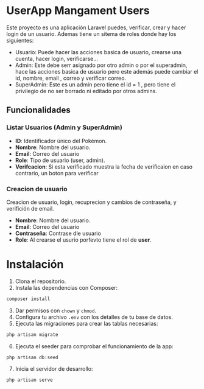 # UserApp Mangament Users

Este proyecto es una aplicación Laravel puedes, verificar, crear y hacer login de un usuario. 
Ademas tiene un sitema de roles donde hay los siguientes:
- Usuario: Puede hacer las acciones basica de usuario, crearse una cuenta, hacer login, verificarse...
- Admin: Este debe serr asignado por otro admin o por el superadmin, hace las acciones basica de usuario pero este además puede cambiar el id, nombre, email , correo y verificar correo.
- SuperAdmin: Este es un admin pero tiene el id = 1 , pero tiene el privilegio de no ser borrado ni editado por otros admins.

## Funcionalidades

### Listar Usuarios (Admin y SuperAdmin)
- **ID**: Identificador único del Pokémon.
- **Nombre**: Nombre del usuario.
- **Email**: Correo del usuario
- **Role**: Tipo de usuario (user, admin).
- **Verifcacion**: Si esta verificado muestra la fecha de verificaion en caso contrario, un boton para verificar

### Creacion de usuario
Creacion de usuario, login, recuprecion y cambios de contraseña, y verifición de email.
- **Nombre**: Nombre del usuario.
- **Email**: Correo del usuario
- **Contraseña**: Contrase dle usuario
- **Role**: Al crearse el usurio porfevto tiene el rol de **user**.

# Instalación

1. Clona el repositorio.
2. Instala las dependencias con Composer:
```sh
composer install
```
3. Dar permisos con `chown` y `chmod`.
4. Configura tu archivo `.env` con los detalles de tu base de datos.
5. Ejecuta las migraciones para crear las tablas necesarias:
```sh
php artisan migrate
```
6. Ejecuta el seeder para comprobar el funcionamiento de la app:
```sh
php artisan db:seed
```
7. Inicia el servidor de desarrollo:
```sh
php artisan serve
```



